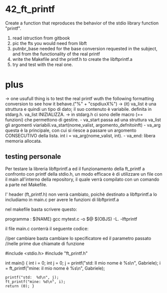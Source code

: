 # 42_ft_printf
Create a function that reproduces the behavior of the stdio library function "printf".
1) read istruction from gitbook 
2) pic the fts you would need from libft
3) putnbr_base needed for the base conversion requested in the subject, and from the functionality of the real printf
4) write the Makefile and the printf.h to create the libftprintf.a
5) try and test with the real one. 

# plus
-> one usufull thing is to test the real printf wuth the following formatting conversion to see how it behave.("%"  +  "cspdiuxX%")
-> (it) va_list è una struttura e quindi un tipo di dato; il suo contenuto è variabile. definita in stdarg.h. va_list INIZIALIZZA.
-> in stdarg.h ci sono delle macro (== funzioni) che permettono di gestire. 
    - va_start passa ad una struttura va_list gli argomenti viariabili.va_start(nome_valist, argomento_defnitoinft) 
    - va_arg questa è la principale, con cui si riesce a passare un argomento CONSECUTIVO della lista. int i = va_arg(nome_valist, int).
    - va_end: libera memoria allocata.

## testing personale 

Per testare la libreria libftprintf.a ed il funzionamento della ft_printf a confronto con printf della stdio.h,
un modo efficace è di utilizzare un file con il main all'interno della repository, il quale verrà compilato 
con un comando a parte nel Makefile.

l' header (ft_printf.h) non verrà cambiato, poichè destinato a libftprintf.a 
lo includiamo in main.c per avere le funzioni di libftprintf.a


nel makefile basta scrivere questo:

programma : $(NAME) 
	gcc mytest.c -o $@ $(OBJS) -L. -lftprintf


il file   main.c conterrà il seguente codice:

//per cambiare basta cambiare lo specificatore ed il parametro passato 
//nelle prime due chiamate di funzione

#include <stdio.h>
#include "ft_printf.h"

int main() {
	int i = 0;
	int j = 0;
	j = printf("std:  Il mio nome è %s\n", Gabriele);
	i = ft_printf("mine: il mio nome è %s\n", Gabriele);

	printf("std:  %d\n", j);
	ft_printf("mine: %d\n", i);
	return (0); }
